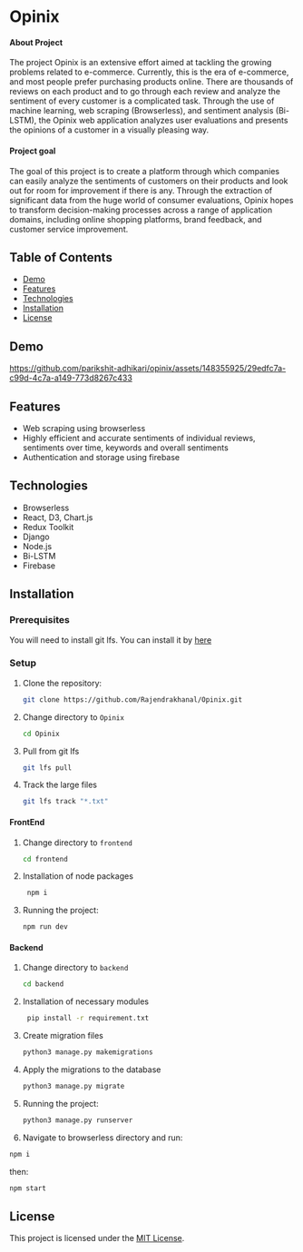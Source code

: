 # Opinix

#### About Project

The project Opinix is an extensive effort aimed at tackling the growing problems related to e-commerce. Currently, this is the era of e-commerce, and most people prefer purchasing products online. There are thousands of reviews on each product and to go through each review and analyze the sentiment of every customer is a complicated task. Through the use of machine learning, web scraping (Browserless), and sentiment analysis (Bi-LSTM), the Opinix web application analyzes user evaluations and presents the opinions of a customer in a visually pleasing way.

#### Project goal

The goal of this project is to create a platform through which companies can easily analyze the sentiments of customers on their products and look out for room for improvement if there is any. Through the extraction of significant data from the huge world of consumer evaluations, Opinix hopes to transform decision-making processes across a range of application domains, including online shopping platforms, brand feedback, and customer service improvement.

## Table of Contents

- [Demo](#demo)
- [Features](#features)
- [Technologies](#technologies)
- [Installation](#installation)
- [License](#license)

## Demo

https://github.com/parikshit-adhikari/opinix/assets/148355925/29edfc7a-c99d-4c7a-a149-773d8267c433

## Features

- Web scraping using browserless
- Highly efficient and accurate sentiments of individual reviews, sentiments over time, keywords and overall sentiments
- Authentication and storage using firebase

## Technologies

- Browserless
- React, D3, Chart.js
- Redux Toolkit
- Django
- Node.js
- Bi-LSTM
- Firebase

## Installation

### Prerequisites

You will need to install git lfs.
You can install it by [here](https://git-lfs.com/)

### Setup

1. Clone the repository:

   ```bash
   git clone https://github.com/Rajendrakhanal/Opinix.git
   ```

2. Change directory to `Opinix`

   ```bash
   cd Opinix
   ```

3. Pull from git lfs

   ```bash
   git lfs pull
   ```

4. Track the large files
   ```bash
   git lfs track "*.txt"
   ```

#### FrontEnd

1. Change directory to `frontend`

   ```bash
   cd frontend
   ```

2. Installation of node packages

   ```bash
    npm i
   ```

3. Running the project:

   ```bash
   npm run dev
   ```

#### Backend

1. Change directory to `backend`

   ```bash
   cd backend
   ```

2. Installation of necessary modules

   ```bash
    pip install -r requirement.txt
   ```

3. Create migration files

   ```bash
   python3 manage.py makemigrations
   ```

4. Apply the migrations to the database

   ```bash
   python3 manage.py migrate
   ```

5. Running the project:

   ```bash
   python3 manage.py runserver
   ```

6. Navigate to browserless directory and run:

```bash
npm i
```

then:

```bash
npm start
```

## License

This project is licensed under the [MIT License](/LICENSE).
